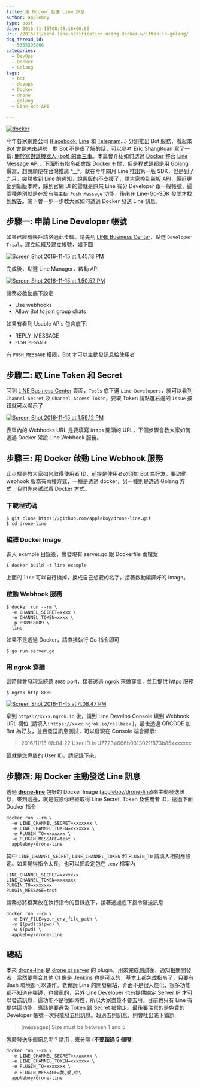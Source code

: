 ```yaml
---
title: 用 Docker 發送 Line 訊息
author: appleboy
type: post
date: 2016-11-15T08:48:18+00:00
url: /2016/11/send-line-notification-using-docker-written-in-golang/
dsq_thread_id:
  - 5305393866
categories:
  - DevOps
  - Docker
  - Golang
tags:
  - bot
  - devops
  - Docker
  - drone
  - golang
  - Line Bot API

---
```

[<img src="https://i2.wp.com/farm2.staticflickr.com/1600/25660808075_c8190290f7_z.jpg?w=840&#038;ssl=1" alt="docker" data-recalc-dims="1" />][1]

今年各家網路公司 ([Facebook][2], [Line][3] 和 [Telegram][4]...) 分別推出 Bot 服務，看起來 Bot 會是未來趨勢，對 Bot 不是很了解的話，可以參考 Eric ShangKuan 寫了一篇: [關於寫對談機器人 (bot) 的兩三事][5]。本篇會介紹如何透過 [Docker][6] 整合 [Line Message API][7]，下面所有指令都會跟 Docker 有關，但是程式碼都是用 [Golang][8] 撰寫，想說順便在台灣推廣 ^__^。就在今年四月 Line 推出第一版 SDK，但是到了九月，突然收到 Line 的通知，說舊版的不支援了，請大家換到[新板 API][9]，最近更動到新版本時，踩到官網 UI 的雷就是原來 Line 有分 Developer 跟一般帳號，這兩種差別就是在於有無`主動 Push Message` 功能，後來在 [Line-Go-SDK][10] 發問才找到[解答][11]。底下會一步一步教大家如何透過 Docker 發送 Line 訊息。

<!--more-->

## 步驟一: 申請 Line Developer 帳號

如果已經有帳戶請略過此步驟。請先到 [LINE Business Center][7]，點選 `Developer Trial`，建立組織及建立帳號，如下圖

<a data-flickr-embed="true"  href="https://www.flickr.com/photos/appleboy/25358962539/in/dateposted-public/" title="Screen Shot 2016-11-15 at 1.45.18 PM"><img src="https://i1.wp.com/c4.staticflickr.com/6/5773/25358962539_da16f9041c_b.jpg?resize=745%2C851&#038;ssl=1" alt="Screen Shot 2016-11-15 at 1.45.18 PM" data-recalc-dims="1" /></a>

完成後，點選 Line Manager，啟動 API

<a data-flickr-embed="true"  href="https://www.flickr.com/photos/appleboy/30693057720/in/dateposted-public/" title="Screen Shot 2016-11-15 at 1.50.52 PM"><img src="https://i0.wp.com/c1.staticflickr.com/6/5602/30693057720_f8ea304022_b.jpg?resize=681%2C902&#038;ssl=1" alt="Screen Shot 2016-11-15 at 1.50.52 PM" data-recalc-dims="1" /></a>

請務必啟動底下設定

  * Use webhooks
  * Allow Bot to join group chats

如果有看到 Usable APIs 包含底下:

  * REPLY_MESSAGE
  * `PUSH_MESSAGE`

有 `PUSH_MESSAGE` 權限，Bot 才可以主動發訊息給使用者

## 步驟二: 取 Line Token 和 Secret

回到 [LINE Business Center][7] 頁面，`Tools` 底下選 `Line Developers`，就可以看到 `Channel Secret` 及 `Channel Access Token`，要取 Token 請點選右邊的 `Issue` 按鈕就可以顯示了

<a data-flickr-embed="true"  href="https://www.flickr.com/photos/appleboy/30693161460/in/dateposted-public/" title="Screen Shot 2016-11-15 at 1.59.12 PM"><img src="https://i1.wp.com/c5.staticflickr.com/6/5517/30693161460_dab6304d0f_b.jpg?resize=769%2C838&#038;ssl=1" alt="Screen Shot 2016-11-15 at 1.59.12 PM" data-recalc-dims="1" /></a>

表單內的 Webhooks URL 是要填寫 `https` 開頭的 URL，下個步驟會教大家如何透過 Docker 架設 Line Webhook 服務。

## 步驟三: 用 Docker 啟動 Line Webhook 服務

此步驟是教大家如何取得使用者 ID，前提是使用者必須加 Bot 為好友。要啟動 webhook 服務有兩種方式，一種是透過 docker，另一種則是透過 Golang 方式，我們先來試試看 Docker 方式。

### 下載程式碼

<pre><code class="language-bash">$ git clone https://github.com/appleboy/drone-line.git
$ cd drone-line</code></pre>

### 編譯 Docker Image

進入 example 目錄後，會發現有 server.go 跟 Dockerfile 兩檔案

<pre><code class="language-bash">$ docker build -t line example</code></pre>

上面的 `line` 可以自行換掉，換成自己想要的名字，接著啟動編譯好的 Image。

### 啟動 Webhook 服務

<pre><code class="language-bash">$ docker run --rm \
  -e CHANNEL_SECRET=xxxx \
  -e CHANNEL_TOKEN=xxxx \
  -p 8089:8089 \
  line</code></pre>

如果不是透過 Docker，請直接執行 Go 指令即可

<pre><code class="language-bash">$ go run server.go</code></pre>

### 用 ngrok 穿牆

這時候會發現系統聽 `8089` port，接著透過 [ngrok][12] 來做穿牆，並且提供 https 服務

<pre><code class="language-bash">$ ngrok http 8089</code></pre>

<a data-flickr-embed="true"  href="https://www.flickr.com/photos/appleboy/30961153696/in/dateposted-public/" title="Screen Shot 2016-11-15 at 4.08.47 PM"><img src="https://i2.wp.com/c1.staticflickr.com/6/5669/30961153696_893767bf41_z.jpg?resize=640%2C417&#038;ssl=1" alt="Screen Shot 2016-11-15 at 4.08.47 PM" data-recalc-dims="1" /></a>

拿到 `https://xxxx.ngrok.io` 後，請到 Line Develop Console 填到 Webhook URL 欄位 (請填入: `https://xxxx.ngrok.io/callback` )，最後透過 QRCODE 加 Bot 為好友，並且發送訊息測試，可以發現在 Console 端會顯示:

> 2016/11/15 08:04:22 User ID is U77234666b0313021f873b85xxxxxxx

這就是您專屬的 User ID，請記錄下來。

## 步驟四: 用 Docker 主動發送 Line 訊息

透過 **[drone-line][13]** 包好的 Docker Image ([appleboy/drone-line][14])來主動發送訊息，來到這邊，就是假設你已經取得 Line Secret, Token 及使用者 ID，透過下面 Docker 指令

<pre><code class="language-bash">docker run --rm \
  -e LINE_CHANNEL_SECRET=xxxxxxx \
  -e LINE_CHANNEL_TOKEN=xxxxxxx \
  -e PLUGIN_TO=xxxxxxx \
  -e PLUGIN_MESSAGE=test \
  appleboy/drone-line</code></pre>

其中 `LINE_CHANNEL_SECRET`, `LINE_CHANNEL_TOKEN` 和 `PLUGIN_TO` 請填入相對應設定。如果覺得指令太長，也可以把設定包在 `.env` 檔案內

<pre><code class="language-bash">LINE_CHANNEL_SECRET=xxxxxxx
LINE_CHANNEL_TOKEN=xxxxxxx
PLUGIN_TO=xxxxxxx
PLUGIN_MESSAGE=test</code></pre>

請務必將檔案放在執行指令的目錄底下，接著透過底下指令發送訊息

<pre><code class="language-bash">docker run --rm \
  -e ENV_FILE=your_env_file_path \
  -v $(pwd):$(pwd) \
  -w $(pwd) \
  appleboy/drone-line</code></pre>

## 總結

本來 [drone-line][13] 是 [drone ci server][15] 的 plugin，用來完成測試後，通知相關開發者，當然要整合其他 CI 像是 Jenkins 也是可以的，基本上都包成指令了，只要有 Bash 環境都可以運作。老實說 Line 的開發網站，介面不是很人性化，很多功能都不知道在哪邊，也蠻亂的，另外 Line Developer 也有提供綁定 Server IP 才可以發送訊息，這功能不是很即時性，所以大家盡量不要去用。目前也只有 Line 有提供這功能，應該是要避免 Token 跟 Secret 被偷走。最後要注意的是免費的 Developer 帳號一次只能發五則訊息。超過五則訊息，則會吐出底下錯誤:

> [messages] Size must be between 1 and 5

怎麼發送多個訊息呢？請用 `,` 來分隔 (**不要超過 5 個喔**)

    docker run --rm \
      -e LINE_CHANNEL_SECRET=xxxxxxx \
      -e LINE_CHANNEL_TOKEN=xxxxxxx \
      -e PLUGIN_TO=xxxxxxx \
      -e PLUGIN_MESSAGE=我,愛,你\
      appleboy/drone-line

 [1]: https://www.flickr.com/photos/appleboy/25660808075/in/dateposted-public/ "docker"
 [2]: https://www.facebook.com
 [3]: https://line.me/
 [4]: https://telegram.org/
 [5]: https://medium.com/@ericsk/%E9%97%9C%E6%96%BC%E5%AF%AB%E5%B0%8D%E8%AB%87%E6%A9%9F%E5%99%A8%E4%BA%BA-bot-%E7%9A%84%E5%85%A9%E4%B8%89%E4%BA%8B-f28f1a0ce7c4#.uuo64bw2e
 [6]: https://www.docker.com/
 [7]: https://business.line.me/en/services/bot
 [8]: https://golang.org/
 [9]: https://devdocs.line.me/en
 [10]: https://github.com/line/line-bot-sdk-go
 [11]: https://github.com/line/line-bot-sdk-go/issues/32#issuecomment-260235045
 [12]: https://ngrok.com/
 [13]: https://github.com/appleboy/drone-line
 [14]: https://hub.docker.com/r/appleboy/drone-line/
 [15]: https://github.com/drone/drone